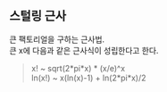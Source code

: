 ## 스털링 근사
큰 팩토리얼을 구하는 근사법.  
큰 x에 다음과 같은 근사식이 성립한다고 한다.  

>x! ~ sqrt(2\*pi\*x) * (x/e)^x  
ln(x!) ~ x(ln(x)-1) + ln(2\*pi\*x)/2
